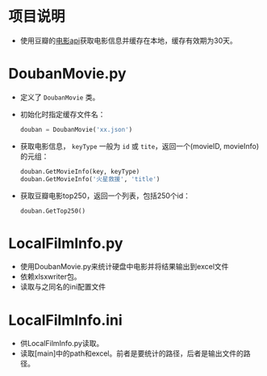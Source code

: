 # 项目说明
* 使用豆瓣的[电影api](https://developers.douban.com/wiki/?title=movie_v2)获取电影信息并缓存在本地，缓存有效期为30天。

# DoubanMovie.py
* 定义了 `DoubanMovie` 类。
* 初始化时指定缓存文件名：
    ```python
    douban = DoubanMovie('xx.json')
    ```

* 获取电影信息， `keyType` 一般为 `id` 或 `tite`，返回一个(movieID, movieInfo)的元组：
    ```python
    douban.GetMovieInfo(key, keyType)
    douban.GetMovieInfo('火星救援', 'title')
    ```

* 获取豆瓣电影top250，返回一个列表，包括250个id：
    ```python
    douban.GetTop250()
    ```

# LocalFilmInfo.py
* 使用DoubanMovie.py来统计硬盘中电影并将结果输出到excel文件
* 依赖xlsxwriter包。
* 读取与之同名的ini配置文件

# LocalFilmInfo.ini
* 供LocalFilmInfo.py读取。
* 读取[main]中的path和excel。前者是要统计的路径，后者是输出文件的路径。